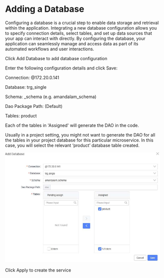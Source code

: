 # Adding a Database

Configuring a database is a crucial step to enable data storage and retrieval within the application. Integrating a new database configuration allows you to specify connection details, select tables, and set up data sources that your app can interact with directly. By configuring the database, your application can seamlessly manage and access data as part of its automated workflows and user interactions.

Click Add Database to add database configuration





Enter the following configuration details and click Save:

Connection: @172.20.0.141

Database: trg_single

Schema: <username>_schema (e.g. amandalam_schema)

Dao Package Path: <BLANK> (Default)

Tables: product

Each of the tables in 'Assigned' will generate the DAO in the code.

Usually in a project setting, you might not want to generate the DAO for all the tables in your project database for this particular microservice. In this case, you will select the relevant ‘product’ database table created.





![Image Description](./images/image_102.jpeg)



Click Apply to create the service





